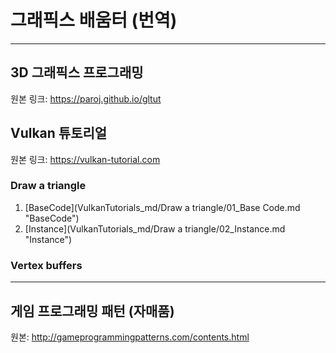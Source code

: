 # 그래픽스 배움터 (번역)   
***   
## 3D 그래픽스 프로그래밍
원본 링크: https://paroj.github.io/gltut

## Vulkan 튜토리얼   
원본 링크: https://vulkan-tutorial.com
### Draw a triangle   
1. [BaseCode](VulkanTutorials_md/Draw a triangle/01_Base Code.md "BaseCode")   
2. [Instance](VulkanTutorials_md/Draw a triangle/02_Instance.md "Instance")   

### Vertex buffers


***   
## 게임 프로그래밍 패턴 (자매품)
원본: http://gameprogrammingpatterns.com/contents.html
